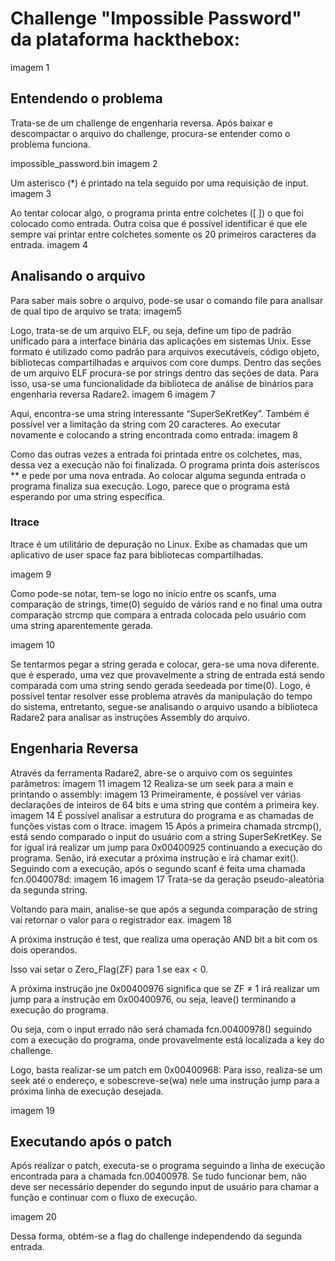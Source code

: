 # Challenge "Impossible Password" da plataforma hackthebox:

imagem 1 

## Entendendo o problema
Trata-se de um challenge de engenharia reversa.
Após baixar e descompactar o arquivo do challenge, procura-se entender como o problema funciona.

impossible_password.bin
imagem 2

Um asterisco (*) é printado na tela seguido por uma requisição de input.
imagem 3

Ao tentar colocar algo, o programa printa entre colchetes ([ ]) o que foi colocado como entrada. Outra coisa que é possível identificar é que ele sempre vai printar entre colchetes
somente os 20 primeiros caracteres da entrada.
imagem 4

## Analisando o arquivo
Para saber mais sobre o arquivo, pode-se usar o comando file para analisar de
qual tipo de arquivo se trata:
imagem5

Logo, trata-se de um arquivo ELF, ou seja, define um tipo de padrão unificado para a interface binária das aplicações em sistemas Unix. Esse formato é utilizado como padrão para arquivos executáveis, código objeto,
bibliotecas compartilhadas e arquivos com core dumps. Dentro das seções de um arquivo ELF procura-se por strings dentro das seções de data. Para isso, usa-se uma funcionalidade da biblioteca de análise de binários para
engenharia reversa Radare2.
imagem 6
imagem 7

Aqui, encontra-se uma string interessante “SuperSeKretKey”. 
Também é possível ver a limitação da string com 20 caracteres.
Ao executar novamente e colocando a string encontrada como entrada:
imagem 8

Como das outras vezes a entrada foi printada entre os colchetes, mas, dessa
vez a execução não foi finalizada.
O programa printa dois asteríscos ** e pede por uma nova entrada.
Ao colocar alguma segunda entrada o programa finaliza sua execução.
Logo, parece que o programa está esperando por uma string específica.

### ltrace
ltrace é um utilitário de depuração no Linux.
Exibe as chamadas que um aplicativo de user space faz para bibliotecas
compartilhadas.

imagem 9

Como pode-se notar, tem-se logo no início entre os scanfs, uma comparação de strings, time(0) seguido de vários rand e no final uma outra comparação strcmp que compara a entrada colocada pelo usuário com uma string
aparentemente gerada.

imagem 10

Se tentarmos pegar a string gerada e colocar, gera-se uma nova diferente.
que é esperado, uma vez que provavelmente a string de entrada está sendo comparada com uma string sendo gerada seedeada por time(0).
Logo, é possível tentar resolver esse problema através da manipulação do tempo do sistema, entretanto, segue-se analisando o arquivo usando a biblioteca Radare2 para analisar as instruções Assembly do arquivo.

## Engenharia Reversa
Através da ferramenta Radare2, abre-se o arquivo com os seguintes parâmetros:
imagem 11
imagem 12
Realiza-se um seek para a main e printando o assembly:
imagem 13
Primeiramente, é possível ver várias declarações de inteiros de 64 bits e uma string que contém a primeira key.
imagem 14
É possível analisar a estrutura do programa e as chamadas de funções vistas
com o ltrace.
imagem 15
Após a primeira chamada strcmp(), está sendo comparado o input do usuário com a string SuperSeKretKey.
Se for igual irá realizar um jump para 0x00400925 continuando a execução do programa.
Senão, irá executar a próxima instrução e irá chamar exit().
Seguindo com a execução, após o segundo scanf é feita uma chamada fcn.0040078d:
imagem 16
imagem 17
Trata-se da geração pseudo-aleatória da segunda string.

Voltando para main, analise-se que após a segunda comparação de string vai
retornar o valor para o registrador eax.
imagem 18

A próxima instrução é test, que realiza uma operação AND bit a bit com os dois
operandos.

Isso vai setar o Zero_Flag(ZF) para 1 se eax < 0.

A próxima instrução jne 0x00400976 significa que se ZF ≠ 1 irá realizar um jump para a instrução em 0x00400976, ou seja, leave() terminando a execução
do programa.

Ou seja, com o input errado não será chamada fcn.00400978() seguindo com a execução do programa, onde provavelmente está localizada a key do challenge.

Logo, basta realizar-se um patch em 0x00400968:
Para isso, realiza-se um seek até o endereço, e sobescreve-se(wa) nele
uma instrução jump para a próxima linha de execução desejada.

imagem 19

## Executando após o patch
Após realizar o patch, executa-se o programa seguindo a linha de execução encontrada para a chamada fcn.00400978.
Se tudo funcionar bem, não deve ser necessário depender do segundo input de usuário para chamar a função e continuar com o fluxo de execução.

imagem 20

Dessa forma, obtém-se a flag do challenge independendo da segunda entrada.
